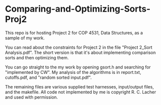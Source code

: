 Comparing-and-Optimizing-Sorts-Proj2
====================================

This repo is for hosting Project 2 for COP 4531, Data Structures, as a sample of my work.

You can read about the constraints for Project 2 in the file "Project 2_Sort Analysis.pdf".
The short version is that it's about implementing comparison sorts and then optimizing them.

You can go straight to the my work by opening gsort.h and searching for "implemented by CW".
My analysis of the algorithms is in report.txt, cutoffs.pdf, and "random sorted input.pdf".

The remaining files are various supplied test harnesses, input/output files, and the makefile.
All code not implemented by me is copyright R. C. Lacher and used with permission.
